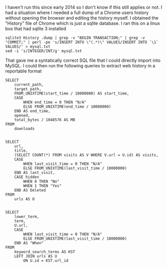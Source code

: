 I haven't run this since early 2014 so I don't know if this still applies or not. I had a situation where I needed a full dump of a Chrome users history without opening the browser and editing the history myself. I obtained the "History" file of Chrome which is just a sqlite database. I ran this on a linux box that had sqlite 3 installed

```
sqlite3 History .dump | grep -v "BEGIN TRANSACTION;" | grep -v "COMMIT;" | perl -pe 's/INSERT INTO \"(.*)\" VALUES/INSERT INTO `\1` VALUES/' > mysql.txt
sed -i 's/INTEGER/INT/g' mysql.txt
```

That gave me a syntatically correct SQL file that I could directly import into MySQL. I could then run the following queries to extract web history in a reportable format

```
SELECT
    current_path,
    target_path,
    FROM_UNIXTIME(start_time / 10000000) AS start_time,
    CASE
        WHEN end_time = 0 THEN "N/A"
        ELSE FROM_UNIXTIME(end_time / 10000000)
    END AS end_time,
    opened,
    total_bytes / 1048576 AS MB
FROM
    downloads


SELECT
    url,
    title,
    (SELECT COUNT(*) FROM visits AS V WHERE V.url = U.id) AS visits,
    CASE
        WHEN last_visit_time = 0 THEN "N/A"
        ELSE FROM_UNIXTIME(last_visit_time / 10000000)
    END AS last_visit,
    CASE hidden
        WHEN 0 THEN "No"
        WHEN 1 THEN "Yes"
    END AS Deleted
FROM
    urls AS U


SELECT
    lower_term,
    term,
    U.url,
    CASE
        WHEN last_visit_time = 0 THEN "N/A"
        ELSE FROM_UNIXTIME(last_visit_time / 10000000)
    END AS "When"
FROM
    keyword_search_terms AS KST
    LEFT JOIN urls AS U
        ON U.id = KST.url_id
```
